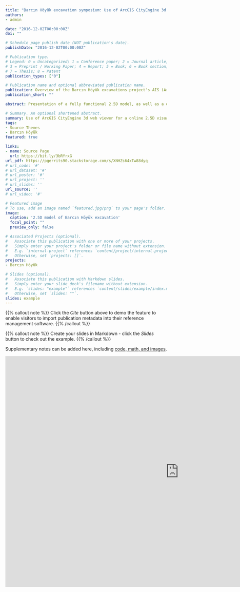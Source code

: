 ```yaml
---
title: "Barcın Höyük excavation symposium: Use of ArcGIS CityEngine 3d web viewer for a online 2.5D visualisation of an archaeological excavation"
authors:
- admin

date: "2016-12-02T00:00:00Z"
doi: ""

# Schedule page publish date (NOT publication's date).
publishDate: "2016-12-02T00:00:00Z"

# Publication type.
# Legend: 0 = Uncategorized; 1 = Conference paper; 2 = Journal article;
# 3 = Preprint / Working Paper; 4 = Report; 5 = Book; 6 = Book section;
# 7 = Thesis; 8 = Patent
publication_types: ["0"]

# Publication name and optional abbreviated publication name.
publication: Overview of the Barcın Höyük excavations project's AIS (Archaeological Information System); contributions from 2013 to 2016). 
publication_short: ""

abstract: Presentation of a fully functional 2.5D model, as well as a digital elevation model of Barcın Höyük. This model was created for the Barcın Höyük excavation symposium in 2016. It is based on top and bottom elevations of excavated contexts, during 7 years of the project. The model was created by using ArcScene, CityEngine web viewer and runs on OpenGL. <a href="https://bit.ly/3bRYrxG">Open the full viewer</a> for better controls and guidelines.</figcaption>

# Summary. An optional shortened abstract.
summary: Use of ArcGIS CityEngine 3d web viewer for a online 2.5D visualisation of an archaeological excavation
tags:
- Source Themes
- Barcın Höyük
featured: true

links:
- name: Source Page
  url: https://bit.ly/3bRYrxG
url_pdf: https://pgerrits90.stackstorage.com/s/XNHZs64xTw88dyq
# url_code: '#'
# url_dataset: '#'
# url_poster: '#'
# url_project: ''
# url_slides: ''
url_source: ''
# url_video: '#'

# Featured image
# To use, add an image named `featured.jpg/png` to your page's folder. 
image:
  caption: '2.5D model of Barcın Höyük excavation'
  focal_point: ""
  preview_only: false

# Associated Projects (optional).
#   Associate this publication with one or more of your projects.
#   Simply enter your project's folder or file name without extension.
#   E.g. `internal-project` references `content/project/internal-project/index.md`.
#   Otherwise, set `projects: []`.
projects:
- Barcın Höyük

# Slides (optional).
#   Associate this publication with Markdown slides.
#   Simply enter your slide deck's filename without extension.
#   E.g. `slides: "example"` references `content/slides/example/index.md`.
#   Otherwise, set `slides: ""`.
slides: example
---
```

{{% callout note %}}
Click the *Cite* button above to demo the feature to enable visitors to import publication metadata into their reference management software.
{{% /callout %}}

{{% callout note %}}
Create your slides in Markdown - click the *Slides* button to check out the example.
{{% /callout %}}

Supplementary notes can be added here, including [code, math, and images](https://wowchemy.com/docs/writing-markdown-latex/).

<!-- Supplementary notes can be added here, including [code and math](https://sourcethemes.com/academic/docs/writing-markdown-latex/). -->
<iframe allowfullscreen="true" width="1080" height="720" frameborder="0" scrolling="no" marginheight="0" marginwidth="0" src="https://www.arcgis.com/apps/CEWebViewer/viewer.html?&3dWebScene=2b3c7956e69146e08f2308e0df4732e1&view=466138.19,1385.2,-4459501.85,466138.22,2114.89,-4459500.58,0.96&lyr=0,0,0,0,0,0,0,0,0,0,0,0,0,0,0,0,0,0,0,0,0,0,0,0,0,0,0,0,0,0,0,0,0,0,0,0,0,0,0,0,0,0,0,0,1,1,0,1,1,1,1,1,1,1,1&wkid=2320&v=2"></iframe>
